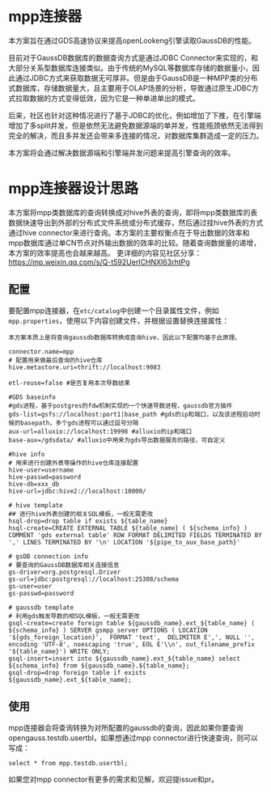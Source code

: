 
# mpp连接器

本方案旨在通过GDS高速协议来提高openLookeng引擎读取GaussDB的性能。

目前对于GaussDB数据库的数据查询方式是通过JDBC Connector来实现的，和大部分关系型数据库连接类似。由于传统的MySQL等数据库存储的数据量小，因此通过JDBC方式来获取数据无可厚非。但是由于GaussDB是一种MPP类的分布式数据库，存储数据量大，且主要用于OLAP场景的分析，导致通过原生JDBC方式拉取数据的方式变得低效，因为它是一种单进单出的模式。

后来，社区也针对这种情况进行了基于JDBC的优化，例如增加了下推，在引擎端增加了多split并发，但是依然无法避免数据源端的单并发，性能瓶颈依然无法得到完全的解决，而且多并发还会带来多连接的情况，对数据库集群造成一定的压力。

本方案将会通过解决数据源端和引擎端并发问题来提高引擎查询的效率。

# mpp连接器设计思路

本方案将mpp类数据库的查询转换成对hive外表的查询，即将mpp类数据库的表数据快速导出到外部的分布式文件系统或分布式缓存，然后通过挂hive外表的方式通过hive connector来进行查询。本方案的主要权衡点在于导出数据的效率和mpp数据库通过单CN节点对外输出数据的效率的比较。随着查询数据量的递增，本方案的效率提高也会越来越高。
更详细的内容见社区分享：https://mp.weixin.qq.com/s/Q-t592UerICHNXI63rhtPg

## 配置

要配置mpp连接器，在`etc/catalog`中创建一个目录属性文件，例如`mpp.properties`，使用以下内容创建文件，并根据设置替换连接属性：

``` properties
本方案本质上是将查询gaussdb数据库转换成查询hive，因此以下配置均基于此原理。

connector.name=mpp
# 配置用来做最后查询的hive仓库
hive.metastore.uri=thrift://localhost:9083

etl-reuse=false #是否复用本次导数结果

#GDS baseinfo
#gds进程，基于postgres的fdw机制实现的一个快速导数进程，gaussdb官方插件
gds-list=gsfs://localhost:port1|base_path #gds的ip和端口，以及该进程启动时候的basepath，多个gds进程可以通过逗号分隔
aux-url=alluxio://localhost:19998 #alluxio的ip和端口
base-aux=/gdsdata/ #alluxio中用来为gds导出数据服务的路径，可自定义

#hive info
# 用来进行创建外表等操作的hive仓库连接配置
hive-user=username
hive-passwd=password
hive-db=xxx_db
hive-url=jdbc:hive2://localhost:10000/

# hive template
## 进行hive外表创建的相关SQL模板，一般无需更改
hsql-drop=drop table if exists ${table_name}
hsql-create=CREATE EXTERNAL TABLE ${table_name} ( ${schema_info} ) COMMENT 'gds external table' ROW FORMAT DELIMITED FIELDS TERMINATED BY ',' LINES TERMINATED BY '\n' LOCATION '${pipe_to_aux_base_path}'

# gsDB connection info
# 要查询的GaussDB数据库相关连接信息
gs-driver=org.postgresql.Driver
gs-url=jdbc:postgresql://localhost:25308/schema
gs-user=user
gs-passwd=password

# gaussdb template
# 利用gds触发导数的相SQL模板，一般无需更改
gsql-create=create foreign table ${gaussdb_name}.ext_${table_name} (   ${schema_info} ) SERVER gsmpp_server OPTIONS ( LOCATION '${gds_foreign_location}',  FORMAT 'text',  DELIMITER E',', NULL '', encoding 'UTF-8', noescaping 'true', EOL E'\\n', out_filename_prefix '${table_name}') WRITE ONLY;
gsql-insert=insert into ${gaussdb_name}.ext_${table_name} select ${schema_info} from ${gaussdb_name}.${table_name};
gsql-drop=drop foreign table if exists ${gaussdb_name}.ext_${table_name};

```

## 使用

mpp连接器会将查询转换为对所配置的gaussdb的查询，因此如果你要查询opengauss.testdb.usertbl，如果想通过mpp 
connector进行快速查询，则可以写成：

    select * from mpp.testdb.usertbl;
 
如果您对mpp connector有更多的需求和见解，欢迎提issue和pr。